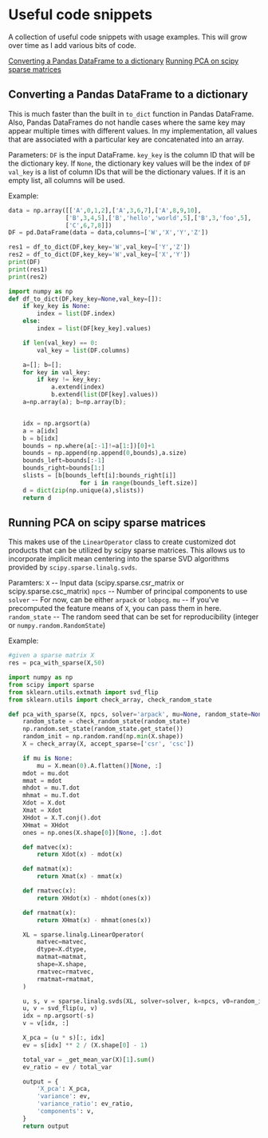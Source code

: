 # Useful code snippets
A collection of useful code snippets with usage examples. This will grow over time as I add various bits of code.

[Converting a Pandas DataFrame to a dictionary](#converting-a-pandas-dataframe-to-a-dictionary)
[Running PCA on scipy sparse matrices](#running-pca-on-scipy-sparse-matrices)

## Converting a Pandas DataFrame to a dictionary
This is much faster than the built in `to_dict` function in Pandas DataFrame. Also, Pandas DataFrames do not handle cases where the same key may appear multiple times with different values. In my implementation, all values that are associated with a particular key are concatenated into an array.

Parameters:
  `DF` is the input DataFrame.
  `key_key` is the column ID that will be the dictionary key. If `None`, the dictionary key values will be the index of `DF`
  `val_key` is a list of column IDs that will be the dictionary values. If it is an empty list, all columns will be used.

Example:
```python
data = np.array([['A',0,1,2],['A',3,6,7],['A',8,9,10],
                ['B',3,4,5],['B','hello','world',5],['B',3,'foo',5],
                ['C',6,7,8]])
DF = pd.DataFrame(data = data,columns=['W','X','Y','Z'])

res1 = df_to_dict(DF,key_key='W',val_key=['Y','Z'])
res2 = df_to_dict(DF,key_key='W',val_key=['X','Y'])
print(DF)
print(res1)
print(res2)
```
```python
import numpy as np
def df_to_dict(DF,key_key=None,val_key=[]):
    if key_key is None:
        index = list(DF.index)
    else:
        index = list(DF[key_key].values)

    if len(val_key) == 0:
        val_key = list(DF.columns)

    a=[]; b=[];
    for key in val_key:
        if key != key_key:
            a.extend(index)
            b.extend(list(DF[key].values))
    a=np.array(a); b=np.array(b);


    idx = np.argsort(a)
    a = a[idx]
    b = b[idx]
    bounds = np.where(a[:-1]!=a[1:])[0]+1
    bounds = np.append(np.append(0,bounds),a.size)
    bounds_left=bounds[:-1]
    bounds_right=bounds[1:]
    slists = [b[bounds_left[i]:bounds_right[i]]
                    for i in range(bounds_left.size)]
    d = dict(zip(np.unique(a),slists))
    return d
```

## Running PCA on scipy sparse matrices

This makes use of the `LinearOperator` class to create customized dot products that can be utilized by scipy sparse matrices. This allows us to incorporate implicit mean centering into the sparse SVD algorithms provided by `scipy.sparse.linalg.svds`.

Paramters:
  `X` -- Input data (scipy.sparse.csr_matrix or scipy.sparse.csc_matrix)
  `npcs` -- Number of principal components to use
  `solver` -- For now, can be either `arpack` or `lobpcg`.
  `mu` -- If you've precomputed the feature means of `X`, you can pass them in here.
  `random_state` -- The random seed that can be set for reproducibility (integer or `numpy.random.RandomState`)
    
Example:
```python
#given a sparse matrix X
res = pca_with_sparse(X,50)
```

```python
import numpy as np
from scipy import sparse
from sklearn.utils.extmath import svd_flip
from sklearn.utils import check_array, check_random_state

def pca_with_sparse(X, npcs, solver='arpack', mu=None, random_state=None):
    random_state = check_random_state(random_state)
    np.random.set_state(random_state.get_state())
    random_init = np.random.rand(np.min(X.shape))
    X = check_array(X, accept_sparse=['csr', 'csc'])

    if mu is None:
        mu = X.mean(0).A.flatten()[None, :]
    mdot = mu.dot
    mmat = mdot
    mhdot = mu.T.dot
    mhmat = mu.T.dot
    Xdot = X.dot
    Xmat = Xdot
    XHdot = X.T.conj().dot
    XHmat = XHdot
    ones = np.ones(X.shape[0])[None, :].dot

    def matvec(x):
        return Xdot(x) - mdot(x)

    def matmat(x):
        return Xmat(x) - mmat(x)

    def rmatvec(x):
        return XHdot(x) - mhdot(ones(x))

    def rmatmat(x):
        return XHmat(x) - mhmat(ones(x))

    XL = sparse.linalg.LinearOperator(
        matvec=matvec,
        dtype=X.dtype,
        matmat=matmat,
        shape=X.shape,
        rmatvec=rmatvec,
        rmatmat=rmatmat,
    )

    u, s, v = sparse.linalg.svds(XL, solver=solver, k=npcs, v0=random_init)
    u, v = svd_flip(u, v)
    idx = np.argsort(-s)
    v = v[idx, :]

    X_pca = (u * s)[:, idx]
    ev = s[idx] ** 2 / (X.shape[0] - 1)

    total_var = _get_mean_var(X)[1].sum()
    ev_ratio = ev / total_var

    output = {
        'X_pca': X_pca,
        'variance': ev,
        'variance_ratio': ev_ratio,
        'components': v,
    }
    return output
```
